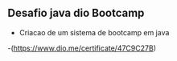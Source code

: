 ## Desafio java dio Bootcamp
 
- Criacao de um sistema de bootcamp em java

-(https://www.dio.me/certificate/47C9C27B)


